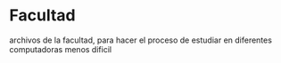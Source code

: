 # Facultad
archivos de la facultad, para hacer el proceso de estudiar en diferentes computadoras menos dificil
